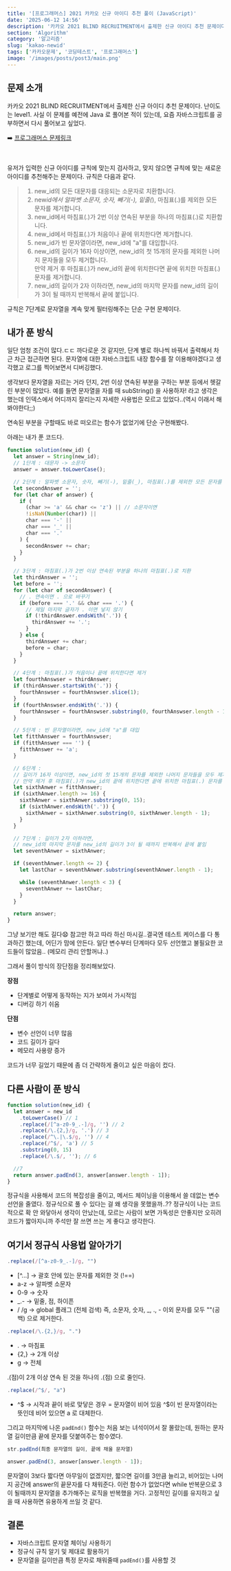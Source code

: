 ```yaml
---
title: '[프로그래머스] 2021 카카오 신규 아이디 추천 풀이 (JavaScript)'
date: '2025-06-12 14:56'
description: '카카오 2021 BLIND RECRUITMENT에서 출제한 신규 아이디 추천 문제이다. 난이도는 level1.사실 이 문제를 예전에 Java 로 풀어본 적이 있는데, 요즘 자바스크립트를 공부하면서 다시 풀어보고 싶었다.'
section: 'Algorithm'
category: '알고리즘'
slug: 'kakao-newid'
tags: ['카카오문제', '코딩테스트', '프로그래머스']
image: '/images/posts/post3/main.png'
---
```


## 문제 소개

카카오 2021 BLIND RECRUITMENT에서 출제한 신규 아이디 추천 문제이다. 난이도는 level1.
사실 이 문제를 예전에 Java 로 풀어본 적이 있는데, 요즘 자바스크립트를 공부하면서 다시 풀어보고 싶었다.

➡️ [프로그래머스 문제링크](https://school.programmers.co.kr/learn/courses/30/lessons/72410)

<br>

유저가 입력한 신규 아이디를 규칙에 맞는지 검사하고, 맞지 않으면 규칙에 맞는 새로운 아이디를 추천해주는 문제이다.
규칙은 다음과 같다.

> 1. new_id의 모든 대문자를 대응되는 소문자로 치환합니다.
> 2. new*id에서 알파벳 소문자, 숫자, 빼기(-), 밑줄(*), 마침표(.)를 제외한 모든 문자를 제거합니다.
> 3. new_id에서 마침표(.)가 2번 이상 연속된 부분을 하나의 마침표(.)로 치환합니다.
> 4. new_id에서 마침표(.)가 처음이나 끝에 위치한다면 제거합니다.
> 5. new_id가 빈 문자열이라면, new_id에 "a"를 대입합니다.
> 6. new_id의 길이가 16자 이상이면, new_id의 첫 15개의 문자를 제외한 나머지 문자들을 모두 제거합니다.  
>    만약 제거 후 마침표(.)가 new_id의 끝에 위치한다면 끝에 위치한 마침표(.) 문자를 제거합니다.
> 7. new_id의 길이가 2자 이하라면, new_id의 마지막 문자를 new_id의 길이가 3이 될 때까지 반복해서 끝에 붙입니다.

규칙은 7단계로 문자열을 계속 맞게 필터링해주는 단순 구현 문제이다.

## 내가 푼 방식

일단 엄청 조건이 많다.ㄷㄷ 까다로운 것 같지만, 단계 별로 하나씩 바꿔서 출력해서 차근 차근 접근하면 된다. 문자열에 대한 자바스크립트 내장 함수를 잘 이용해야겠다고 생각했고 로그를 찍어보면서 디버깅했다.

생각보다 문자열을 자르는 거라 던지, 2번 이상 연속된 부분을 구하는 부분 등에서 헷갈린 부분이 많았다. 예를 들면 문자열을 자를 때 subString() 을 사용하자! 라고 생각은 했는데 인덱스에서 어디까지 잘리는지 자세한 사용법은 모르고 있었다..(역시 이래서 해봐야한다;;)

연속된 부분을 구할때도 바로 떠오르는 함수가 없었기에 단순 구현해봤다.

아래는 내가 푼 코드다.

```javascript
function solution(new_id) {
  let answer = String(new_id);
  // 1단계 : 대문자 -> 소문자
  answer = answer.toLowerCase();

  // 2단계 : 알파벳 소문자, 숫자, 빼기(-), 밑줄(_), 마침표(.)를 제외한 모든 문자를 제거
  let secondAnswer = '';
  for (let char of answer) {
    if (
      (char >= 'a' && char <= 'z') || // 소문자이면
      !isNaN(Number(char)) ||
      char === '-' ||
      char === '_' ||
      char === '.'
    ) {
      secondAnswer += char;
    }
  }

  // 3단계 : 마침표(.)가 2번 이상 연속된 부분을 하나의 마침표(.)로 치환
  let thirdAnswer = '';
  let before = '';
  for (let char of secondAnswer) {
    // . 연속이면 . 으로 바꾸기
    if (before === '.' && char === '.') {
      // 제일 마지막 글자가 . 이면 넣지 않기
      if (!thirdAnswer.endsWith('.')) {
        thirdAnswer += '.';
      }
    } else {
      thirdAnswer += char;
      before = char;
    }
  }

  // 4단계 : 마침표(.)가 처음이나 끝에 위치한다면 제거
  let fourthAnswser = thirdAnswer;
  if (thirdAnswer.startsWith('.')) {
    fourthAnswser = fourthAnswser.slice(1);
  }
  if (fourthAnswser.endsWith('.')) {
    fourthAnswser = fourthAnswser.substring(0, fourthAnswser.length - 1);
  }

  // 5단계 : 빈 문자열이라면, new_id에 "a"를 대입
  let fitthAnswer = fourthAnswser;
  if (fitthAnswer === '') {
    fitthAnswer += 'a';
  }

  // 6단계 :
  // 길이가 16자 이상이면, new_id의 첫 15개의 문자를 제외한 나머지 문자들을 모두 제거
  // 만약 제거 후 마침표(.)가 new_id의 끝에 위치한다면 끝에 위치한 마침표(.) 문자를 제거
  let sixthAnwer = fitthAnswer;
  if (sixthAnwer.length >= 16) {
    sixthAnwer = sixthAnwer.substring(0, 15);
    if (sixthAnwer.endsWith('.')) {
      sixthAnwer = sixthAnwer.substring(0, sixthAnwer.length - 1);
    }
  }

  // 7단계 : 길이가 2자 이하라면,
  // new_id의 마지막 문자를 new_id의 길이가 3이 될 때까지 반복해서 끝에 붙임
  let seventhAnwer = sixthAnwer;

  if (seventhAnwer.length <= 2) {
    let lastChar = seventhAnwer.substring(seventhAnwer.length - 1);

    while (seventhAnwer.length < 3) {
      seventhAnwer += lastChar;
    }
  }

  return answer;
}
```

그냥 보기만 해도 길다😧 참고만 하고 따라 하신 마시길..결국엔 테스트 케이스를 다 통과하긴 했는데, 어딘가 맘에 안든다. 일단 변수부터 단계마다 모두 선언했고 불필요한 코드들이 많았음.. (메모리 관리 안할꺼냐..)

그래서 풀이 방식의 장단점을 정리해보았다.

**장점**

- 단계별로 어떻게 동작하는 지가 보여서 가시적임
- 디버깅 하기 쉬움

**단점**

- 변수 선언이 너무 많음
- 코드 길이가 길다
- 메모리 사용량 증가

코드가 너무 길었기 때문에 좀 더 간략하게 줄이고 싶은 마음이 컸다.

## 다른 사람이 푼 방식

```js
function solution(new_id) {
  let answer = new_id
    .toLowerCase() // 1
    .replace(/[^a-z0-9_.-]/g, '') // 2
    .replace(/\.{2,}/g, '.') // 3
    .replace(/^\.|\.$/g, '') // 4
    .replace(/^$/, 'a') // 5
    .substring(0, 15)
    .replace(/\.$/, ''); // 6

  //7
  return answer.padEnd(3, answer[answer.length - 1]);
}
```


정규식을 사용해서 코드의 복잡성을 줄이고, 메서드 체이닝을 이용해서 쓸 데없는 변수 선언을 줄였다. 정규식으로 풀 수 있다는 걸 왜 생각을 못했을까..?? 정규식이 나는 코드적으로 확 안 와닿아서 생각이 안났는데, 모르는 사람이 보면 가독성은 안좋지만 오히려 코드가 짧아지니까 주석만 잘 쓰면 쓰는 게 좋다고 생각한다.



## 여기서 정규식 사용법 알아가기
```js
.replace(/[^a-z0-9_.-]/g, "")
```
- [^...] → 괄호 안에 있는 문자를 제외한 것 (!==)
- a-z → 알파벳 소문자
- 0-9 → 숫자
- _.- → 밑줄, 점, 하이픈
- / /g → global 플래그 (전체 검색)
즉, 소문자, 숫자, _, ., - 이외 문자를 모두 ""(공백) 으로 제거한다.


```js
.replace(/\.{2,}/g, ".")
```
- \. → 마침표
- {2,} → 2개 이상
- g → 전체
 

.(점)이 2개 이상 연속 된 것을  하나의 .(점) 으로 줄인다.

```js
.replace(/^$/, "a")
```
- ^$ → 시작과 끝이 바로 맞닿은 경우 = 문자열이 비어 있음
^$이 빈 문자열이라는 뜻인데 비어 있으면 a 로 대체한다.


그리고 마지막에 나온 `padEnd()` 함수는 처음 보는 녀석이어서 잘 몰랐는데, 원하는 문자열 길이만큼 끝에 문자를 덧붙여주는 함수였다. 
```js
str.padEnd(최종 문자열의 길이, 끝에 채울 문자열)
```
```js
answer.padEnd(3, answer[answer.length - 1]);
```
문자열이 3보다 짧다면 아무일이 없겠지만,  짧으면  길이를 3만큼 늘리고, 비어있는 나머지 공간에 answer의 끝문자를 다 채워준다. 이런 함수가 없었다면 while 반복문으로 3이 될때까지 문자열을 추가해주는 로직을 반복했을 거다.  고정적인 길이를 유지하고 싶을 때 사용하면 유용하게 쓰일 것 같다.


## 결론 
- 자바스크립트 문자열 체이닝 사용하기
- 정규식 규칙 알기 및 제대로 활용하기
- 문자열을 길이만큼 특정 문자로 채워줄때 `padEnd()`를 사용할 것